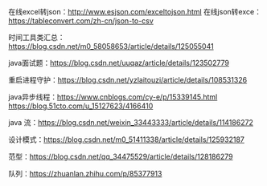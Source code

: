 在线excel转json：http://www.esjson.com/exceltojson.html
在线json转exce：https://tableconvert.com/zh-cn/json-to-csv

时间工具类汇总：https://blog.csdn.net/m0_58058653/article/details/125055041

java面试题：https://blog.csdn.net/uuqaz/article/details/123502779

重启进程守护：https://blog.csdn.net/yzlaitouzi/article/details/108531326

java异步线程：https://www.cnblogs.com/cy-e/p/15339145.html    https://blog.51cto.com/u_15127623/4166410



java 流：https://blog.csdn.net/weixin_33443333/article/details/114186272

设计模式：https://blog.csdn.net/m0_51411338/article/details/125932187

范型：https://blog.csdn.net/qq_34475529/article/details/128186279

队列：https://zhuanlan.zhihu.com/p/85377913
